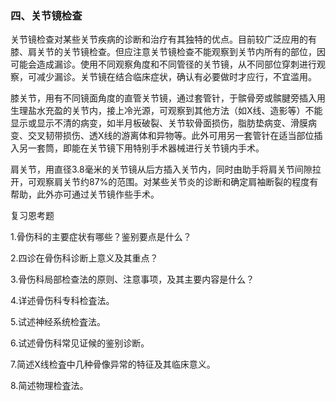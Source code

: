 ### 四、关节镜检查

关节镜检查对某些关节疾病的诊断和治疗有其独特的优点。目前较广泛应用的有膝、肩关节的关节镜检查。但应注意关节镜检查不能观察到关节内所有的部位，因可能会造成漏诊。使用不同观察角度和不同管径的关节镜，从不同部位穿刺进行观察，可减少漏诊。关节镜在结合临床症状，确认有必要做时才应行，不宜滥用。

膝关节，用有不同镜面角度的直管关节镜，通过套管针，于髌骨旁或髌腱旁插入用生理盐水充盈的关节内，接上冷光源，可观察到其他方法（如X线、造影等）不能显示或显示不清的病变，如半月板破裂、关节软骨面损伤，脂肪垫病变、滑膜病变、交叉韧带损伤、透X线的游离体和异物等。此外可用另一套管针在适当部位插入另一套筒，即能在关节镜下用特别手术器械进行关节镜内手术。

肩关节，用直径3.8毫米的关节镜从后方插入关节内，同时由助手将肩关节间隙拉开，可观察肩关节约87%的范围。对某些关节炎的诊断和确定肩袖断裂的程度有帮助，此外亦可通过关节镜作些手术。

复习恩考题

1.骨伤科的主要症状有哪些？鉴别要点是什么？

2.四诊在骨伤科诊断上意义及其重点？

3.骨伤科局部检查法的原则、注意事项，及其主要内容是什么？

4.详述骨伤科专科检査法。

5.试述神经系统检査法。

6.试述骨伤科常见证候的鉴别诊断。

7.简述X线检査中几种骨像异常的特征及其临床意义。

8.简述物理检査法。